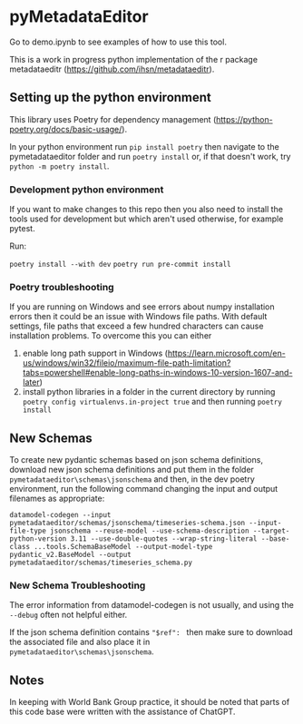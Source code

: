 # pyMetadataEditor

Go to demo.ipynb to see examples of how to use this tool.

This is a work in progress python implementation of the r package metadataeditr (https://github.com/ihsn/metadataeditr).


## Setting up the python environment

This library uses Poetry for dependency management (https://python-poetry.org/docs/basic-usage/).

In your python environment run `pip install poetry` then navigate to the pymetadataeditor folder and run `poetry install` or, if that doesn't work, try `python -m poetry install`.

### Development python environment

If you want to make changes to this repo then you also need to install the tools used for development but which aren't used otherwise, for example pytest.

Run:

`poetry install --with dev`
`poetry run pre-commit install`

### Poetry troubleshooting

If you are running on Windows and see errors about numpy installation errors then it could be an issue with Windows file paths. With default settings, file paths that exceed a few hundred characters can cause installation problems. To overcome this you can either

1) enable long path support in Windows (https://learn.microsoft.com/en-us/windows/win32/fileio/maximum-file-path-limitation?tabs=powershell#enable-long-paths-in-windows-10-version-1607-and-later)
2) install python libraries in a folder in the current directory by running `poetry config virtualenvs.in-project true` and then running `poetry install`

## New Schemas

To create new pydantic schemas based on json schema definitions, download new json schema definitions and put them in the folder `pymetadataeditor\schemas\jsonschema` and then, in the dev poetry environment, run the following command changing the input and output filenames as appropriate:

`datamodel-codegen --input pymetadataeditor/schemas/jsonschema/timeseries-schema.json --input-file-type jsonschema --reuse-model --use-schema-description --target-python-version 3.11 --use-double-quotes --wrap-string-literal --base-class ...tools.SchemaBaseModel --output-model-type pydantic_v2.BaseModel --output pymetadataeditor/schemas/timeseries_schema.py`

### New Schema Troubleshooting

The error information from datamodel-codegen is not usually, and using the `--debug` often not helpful either.

If the json schema definition contains `"$ref": ` then make sure to download the associated file and also place it in `pymetadataeditor\schemas\jsonschema`.

## Notes

In keeping with World Bank Group practice, it should be noted that parts of this code base were written with the assistance of ChatGPT.